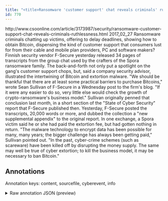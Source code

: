 ```yaml
---
title: "<title>Ransomware 'customer support' chat reveals criminals' ruthlessness | CSO Online</title>"
id: 770
---
```


<title>Ransomware 'customer support' chat reveals criminals' ruthlessness | CSO Online</title>
<source> http://www.csoonline.com/article/3173987/security/ransomware-customer-support-chat-reveals-criminals-ruthlessness.html </source>
<date> 2017_02_27 </date>
<text>
Ransomware criminals chatting up victims, offering to delay deadlines, showing how to obtain Bitcoin, dispensing the kind of customer support that consumers lust for from their cable and mobile plan providers, PC and software makers?
Finnish security vendor F-Secure yesterday released 34 pages of transcripts from the group chat used by the crafters of the Spora ransomware family.
The back-and-forth not only put a spotlight on the gang's customer support chops, but, said a company security advisor, illustrated the intertwining of Bitcoin and extortion malware.
"We should be thankful that there are at least some practical barriers to purchase Bitcoins," wrote Sean Sullivan of F-Secure in a Wednesday post to the firm's blog.
"If it were any easier to do so, very little else would check the growth of crypto-ransomware's business model."
Sullivan originally penned that conclusion last month, in a short section of the "State of Cyber Security" report that F-Secure published then.
Yesterday, F-Secure posted the transcripts, 20,000 words or more, and dubbed the collection a "new supplemental appendix" to the original report.
In one exchange, a Spora victim said he or she had paid the extortion fee, but had gotten nothing in return.
"The malware technology to encrypt data has been possible for many, many years; the bigger challenge has always been getting paid," Sullivan pointed out.
"In the past, cyber-crime schemes (such as scareware) have been killed off by disrupting the money supply.
The same may well be true of cyber extortion; to kill the business model, it may be necessary to ban Bitcoin."
</text>



## Annotations

Annotation keys: content, sourcefile, cyberevent, info

<details>
<summary>Raw annotation JSON (preview)</summary>

```json
{
  "content": "Ransomware criminals chatting up victims, offering to delay deadlines, showing how to obtain Bitcoin, dispensing the kind of customer support that consumers lust for from their cable and mobile plan providers, PC and software makers? Finnish security vendor F-Secure yesterday released 34 pages of transcripts from the group chat used by the crafters of the Spora ransomware family. The back-and-forth not only put a spotlight on the gang's customer support chops, but, said a company security advisor, illustrated the intertwining of Bitcoin and extortion malware. \"We should be thankful that there are at least some practical barriers to purchase Bitcoins,\" wrote Sean Sullivan of F-Secure in a Wednesday post to the firm's blog. \"If it were any easier to do so, very little else would check the growth of crypto-ransomware's business model.\" Sullivan originally penned that conclusion last month, in a short section of the \"State of Cyber Security\" report that F-Secure published then. Yesterday, F-Secure posted the transcripts, 20,000 words or more, and dubbed the collection a \"new supplemental appendix\" to the original report. In one exchange, a Spora victim said he or she had paid the extortion fee, but had gotten nothing in return. \"The malware technology to encrypt data has been possible for many, many years; the bigger challenge has always been getting paid,\" Sullivan pointed out. \"In the past, cyber-crime schemes (such as scareware) have been killed off by disrupting the money supply. The same may well be true of cyber extortion; to kill the business model, it may be necessary to ban Bitcoin.\"",
  "sourcefile": "770.txt",
  "cyberevent": {
    "hopper": [
      {
        "index": 0,
        "events": [
          {
            "index": "E2",
            "type": "Attack",
            "realis": "Generic",
            "nugget": {
              "startOffset": 1182,
              "index": "T7",
              "endOffset": 1208,
              "text": "had paid the extortion fee"
            },
            "argument": [
              {
                "index": "T8",
                "text": "a Spora victim",
                "endOffset": 1166,
                "role": {
                  "type": "Victim"
                },
                "startOffset": 1152,
                "type": "Person"
              }
            ],
            "subtype": "Ransom"
          }
        ]
      },
      {
        "index": 1,
        "events": [
          {
            "index": "E1",
            "type": "Attack",
            "realis": "Generic",
            "nugget": {
              "startOffset": 21,
              "index": "T4",
              "endOffset": 32,
              "text": "chatting up"
            },
            "argument": [
              {
                "index": "T6",
                "text": "Ransomware criminals",
                "endOffset": 20,
                "role": {
                  "type": "Attacker"
                },
                "startOffset": 0,
                "type": "Person"
              },
              {
                "index": "T1",
                "text": "offering to delay deadlines",
                "endOffset": 69,
                "role": {
                  "CAPEC-Meta": "Flooding",
                  "type": "Attack-Pattern",
                  "confidence": 0.9016411900520325
                },
                "startOffset": 42,
                "type": "Capabilities"
              },
              {
                "index": "T2",
                "text": "showing how to obtain Bitcoin",
                "endOffset": 100,
                "role": {
                  "CAPEC-Meta": "Action Spoofing",
                  "type": "Attack-Pattern",
                  "confidence": 0.8970703482627869
                },
                "startOffset": 71,
                "type": "Capabilities"
              },
              {
                "index": "T3",
                "text": "dispensing the kind of
```
</details>
